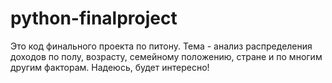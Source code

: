 # python-finalproject

Это код финального проекта по питону. Тема - анализ распределения доходов по полу, возрасту, семейному положению, стране и по многим другим факторам. Надеюсь, будет интересно!
